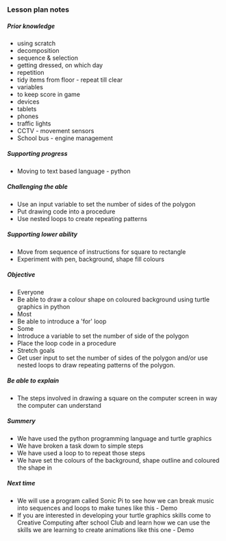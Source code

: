 
### Lesson plan notes

 ##### Prior knowledge
 - using scratch
 - decomposition
 - sequence & selection
  - getting dressed, on which day
 - repetition
  - tidy items from floor - repeat till clear
 - variables
  - to keep score in game
 - devices
  - tablets
  - phones
  - traffic lights
  - CCTV - movement sensors
  - School bus - engine management

##### Supporting progress
- Moving to text based language - python

##### Challenging the able
- Use an input variable to set the number of sides of the polygon
- Put drawing code into a procedure
- Use nested loops to create repeating patterns

##### Supporting lower ability  
- Move from sequence of instructions for square to rectangle
- Experiment with pen, background, shape fill colours

##### Objective
- Everyone
 - Be able to draw a colour shape on coloured background using turtle graphics in python
- Most
 - Be able to introduce a 'for' loop
- Some
 - Introduce a variable to set the number of side of the polygon
 - Place the loop code in a procedure
- Stretch goals
 - Get user input to set the number of sides of the polygon and/or use nested loops to draw repeating patterns of the polygon.

##### Be able to explain
- The steps involved in drawing a square on the computer screen in way the computer can understand

##### Summery
 - We have used the python programming language and turtle graphics
 - We have broken a task down to simple steps
 - We have used a loop to to repeat those steps
 - We have set the colours of the background, shape outline and coloured the shape in

##### Next time
 - We will use a program called Sonic Pi to see how we can break music into sequences and loops to make tunes like this - Demo
 - If you are interested in developing your turtle graphics skills come to Creative Computing after school Club and learn how we can use the skills we are learning to create animations like this one - Demo

